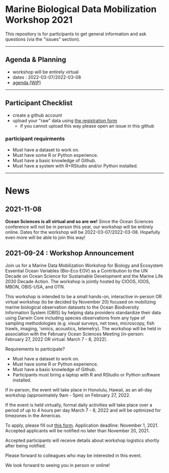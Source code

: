 # Marine Biological Data Mobilization Workshop 2021
This repository is for participants to get general information and ask questions (via the "issues" section).

--------------------------------------------------------------------------------

## Agenda & Planning
* workshop will be entirely virtual
* dates : 2022-03-07/2022-03-08
* [agenda (WiP)](https://docs.google.com/document/d/1wlEkVAUvC7IoaokCypnGWKZ3nZWMoQtKLpIaNfXrALY/edit)

--------------------------------------------------------------------------------

## Participant Checklist
* create a github account
* upload your "raw" data using [the registration form](https://docs.google.com/forms/d/e/1FAIpQLSdNvQwrdG-xg5CqUoJbo0iV35B3X0-CUFYDbbNOqMdc8Lg-eg/viewform)
    * if you cannot upload this way please open an issue in this github

### participant requirments
* Must have a dataset to work on. 
* Must have some R or Python experience. 
* Must have a basic knowledge of Github. 
* Must have a system with R+RStudio and/or Python installed. 

--------------------------------------------------------------------------------

# News
## 2021-11-08
**Ocean Sciences is all virtual and so are we!**
Since the Ocean Sciences conference will not be in person this year, our workshop will be entirely online.
Dates for the workshop will be 2022-03-07/2022-03-08.
Hopefully even more will be able to join this way!

## 2021-09-24 : Workshop Announcement
Join us for a Marine Data Mobilization Workshop for Biology and Ecosystem Essential Ocean Variables (Bio-Eco EOV) as a Contribution to the UN Decade on Ocean Science for Sustainable Development and the Marine Life 2030 Decade Action. 
The workshop is jointly hosted by CIOOS, IOOS, MBON, OBIS-USA, and OTN.

This workshop is intended to be a small hands-on, interactive in-person OR virtual workshop (to be decided by November 20) focused on mobilizing marine biological observation datasets to the Ocean Biodiversity Information System (OBIS) by helping data providers standardize their data using Darwin Core including species observations from any type of sampling methodologies (e.g. visual surveys, net tows, microscopy, fish trawls, imaging, 'omics, acoustics, telemetry). 
The workshop will be held in association with the February Ocean Sciences Meeting (in-person: February 27, 2022 OR virtual: March 7 - 8, 2022).

Requirements to participate? 

* Must have a dataset to work on. 
* Must have some R or Python experience. 
* Must have a basic knowledge of Github. 
* Participants must bring a laptop with R and RStudio or Python software installed. 

If in-person, the event will take place in Honolulu, Hawaii, as an all-day workshop (approximately 9am - 5pm) on February 27, 2022.

If the event is held virtually, formal daily activities will take place over a period of up to 4 hours per day March 7 - 8, 2022 and will be optimized for timezones in the Americas. 

To apply, please fill out [this form](https://docs.google.com/forms/d/e/1FAIpQLSdNvQwrdG-xg5CqUoJbo0iV35B3X0-CUFYDbbNOqMdc8Lg-eg/viewform). Application deadline: November 1, 2021. Accepted applicants will be notified no later than November 20, 2021.

Accepted participants will receive details about workshop logistics shortly after being notified. 

Please forward to colleagues who may be interested in this event.

We look forward to seeing you in person or online!

